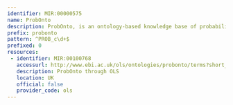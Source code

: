 ```yaml
---
identifier: MIR:00000575
name: ProbOnto
description: ProbOnto, is an ontology-based knowledge base of probability distributions, featuring uni- and multivariate distributions with their defining functions, characteristics, relationships and reparameterisation formulae.  It can be used for annotation of models, facilitating the encoding of distribution-based models, related functions and quantities.
prefix: probonto
pattern: ^PROB_c\d+$
prefixed: 0
resources:
 - identifier: MIR:00100768
   accessurl: http://www.ebi.ac.uk/ols/ontologies/probonto/terms?short_form=
   description: ProbOnto through OLS
   location: UK
   official: false
   provider_code: ols
---
```

